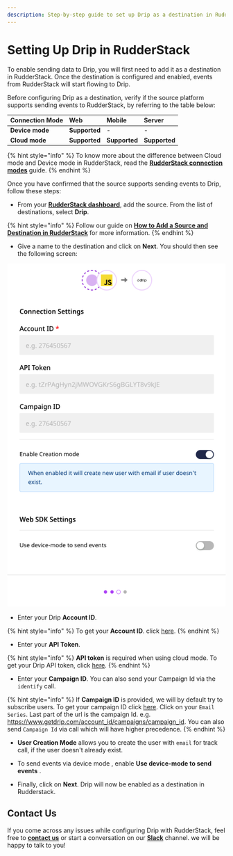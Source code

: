 ```yaml
---
description: Step-by-step guide to set up Drip as a destination in RudderStack.
---
```


# Setting Up Drip in RudderStack

To enable sending data to Drip, you will first need to add it as a destination in RudderStack. Once the destination is configured and enabled, events from RudderStack will start flowing to Drip.

Before configuring Drip as a destination, verify if the source platform supports sending events to RudderStack, by referring to the table below:

| **Connection Mode** | **Web**       | **Mobile**    | **Server**    |
| :------------------ | :------------ | :------------ | :------------ |
| **Device mode**     | **Supported** | -             | -             |
| **Cloud** **mode**  | **Supported** | **Supported** | **Supported** |

{% hint style="info" %}
To know more about the difference between Cloud mode and Device mode in RudderStack, read the [**RudderStack connection modes**](https://docs.rudderstack.com/get-started/rudderstack-connection-modes) guide.
{% endhint %}

Once you have confirmed that the source supports sending events to Drip, follow these steps:

- From your [**RudderStack dashboard**](https://app.rudderstack.com/), add the source. From the list of destinations, select **Drip**.

{% hint style="info" %}
Follow our guide on [**How to Add a Source and Destination in RudderStack**](https://docs.rudderstack.com/how-to-guides/adding-source-and-destination-rudderstack) for more information.
{% endhint %}

- Give a name to the destination and click on **Next**. You should then see the following screen:

![Drip Connection Settings](../../../.gitbook/assets/drip-connection-settings.png)

- Enter your Drip **Account ID**.

{% hint style="info" %}
To get your **Account ID**. click [here](https://www.getdrip.com/settings/general).
{% endhint %}

- Enter your **API Token**.

{% hint style="info" %}
**API token** is required when using cloud mode. To get your Drip API token, click [here](https://www.getdrip.com/user/edit).
{% endhint %}

- Enter your **Campaign ID**. You can also send your Campaign Id via the `identify` call.

{% hint style="info" %}
If **Campaign ID** is provided, we will by default try to subscribe users. To get your campaign ID click [here](https://www.getdrip.com/campaigns). Click on your `Email Series`. Last part of the url is the campaign Id. e.g. https://www.getdrip.com/account_id/campaigns/campaign_id.
You can also send `Campaign Id` via call which will have higher precedence.
{% endhint %}

- **User Creation Mode** allows you to create the user with `email` for track call, if the user doesn't already exist.

- To send events via device mode , enable **Use device-mode to send events** .

- Finally, click on **Next**. Drip will now be enabled as a destination in Rudderstack.

## Contact Us

If you come across any issues while configuring Drip with RudderStack, feel free to [**contact us**](mailto:%20docs@rudderstack.com) or start a conversation on our [**Slack**](https://resources.rudderstack.com/join-rudderstack-slack) channel. we will be happy to talk to you!
